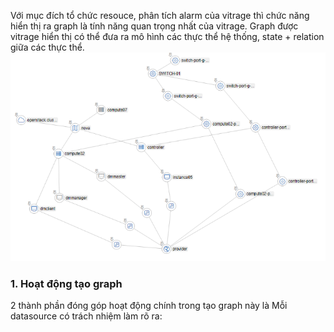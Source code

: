 
Với mục đích tổ chức resouce, phân tích alarm của vitrage thì chức năng hiển thị ra graph là tính năng quan trọng nhất của vitrage.
Graph được vitrage hiển thị có thể đưa ra mô hình các thực thể hệ thống, state + relation giữa các thực thể.
![kttq](image/graph0.png)

### 1. Hoạt động tạo graph
2 thành phần đóng góp hoạt động chính trong tạo graph này là
Mỗi datasource có trách nhiệm làm rõ ra:

